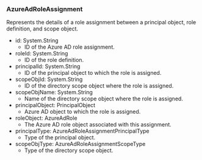 ### AzureAdRoleAssignment
Represents the details of a role assignment between a principal object, role definition, and scope object.

- id: System.String
  - ID of the Azure AD role assignment.
- roleId: System.String
  - ID of the role definition.
- principalId: System.String
  - ID of the principal object to which the role is assigned.
- scopeObjId: System.String
  - ID of the directory scope object where the role is assigned.
- scopeObjName: System.String
  - Name of the directory scope object where the role is assigned.
- principalObject: PrincipalObject
  - Azure AD object to which the role is assigned.
- roleObject: AzureAdRole
  - The Azure AD role object associated with this assignment.
- principalType: AzureAdRoleAssignmentPrincipalType
  - Type of the principal object.
- scopeObjType: AzureAdRoleAssignmentScopeType
  - Type of the directory scope object.
